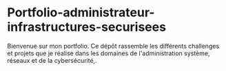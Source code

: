 # Portfolio-administrateur-infrastructures-securisees
Bienvenue sur mon portfolio. Ce dépôt rassemble les différents challenges et projets que je réalise dans les domaines de l'administration système, réseaux et de la cybersécurité,.
